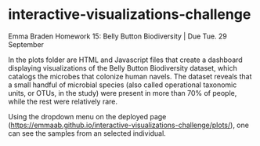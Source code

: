 # interactive-visualizations-challenge
Emma Braden
Homework 15: Belly Button Biodiversity | Due Tue. 29 September

In the plots folder are HTML and Javascript files that create a dashboard displaying visualizations of the Belly Button Biodiversity dataset, which catalogs the microbes that colonize human navels. The dataset reveals that a small handful of microbial species (also called operational taxonomic units, or OTUs, in the study) were present in more than 70% of people, while the rest were relatively rare.

Using the dropdown menu on the deployed page (https://emmaab.github.io/interactive-visualizations-challenge/plots/), one can see the samples from an selected individual. 

